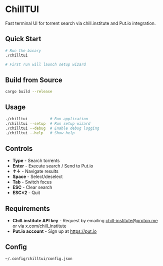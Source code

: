 # ChillTUI

Fast terminal UI for torrent search via chill.institute and Put.io integration.

## Quick Start

```bash
# Run the binary
./chilltui

# First run will launch setup wizard
```

## Build from Source

```bash
cargo build --release
```

## Usage

```bash
./chilltui          # Run application
./chilltui --setup  # Run setup wizard
./chilltui --debug  # Enable debug logging
./chilltui --help   # Show help
```

## Controls

- **Type** - Search torrents
- **Enter** - Execute search / Send to Put.io
- **↑↓** - Navigate results
- **Space** - Select/deselect
- **Tab** - Switch focus
- **ESC** - Clear search
- **ESC×2** - Quit

## Requirements

- **Chill.institute API key** - Request by emailing chill-institute@proton.me or via x.com/chill_institute
- **Put.io account** - Sign up at https://put.io

## Config

`~/.config/chilltui/config.json`